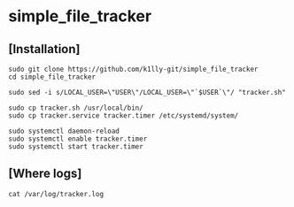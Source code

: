 # simple_file_tracker

## [Installation]
```
sudo git clone https://github.com/k1lly-git/simple_file_tracker
cd simple_file_tracker

sudo sed -i s/LOCAL_USER=\"USER\"/LOCAL_USER=\"`$USER`\"/ "tracker.sh"

sudo cp tracker.sh /usr/local/bin/
sudo cp tracker.service tracker.timer /etc/systemd/system/

sudo systemctl daemon-reload
sudo systemctl enable tracker.timer
sudo systemctl start tracker.timer
```

## [Where logs]
```
cat /var/log/tracker.log
```
